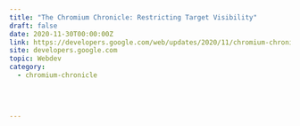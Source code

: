 ```yaml
---
title: "The Chromium Chronicle: Restricting Target Visibility"
draft: false
date: 2020-11-30T00:00:00Z
link: https://developers.google.com/web/updates/2020/11/chromium-chronicle?utm_medium=RSS&utm_source=hune
site: developers.google.com
topic: Webdev
category:
  - chromium-chronicle
  
   
  

---
```

